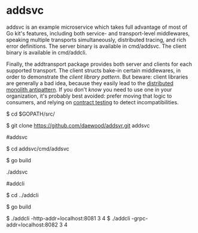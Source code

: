 # addsvc

addsvc is an example microservice which takes full advantage of most of Go
kit's features, including both service- and transport-level middlewares,
speaking multiple transports simultaneously, distributed tracing, and rich
error definitions. The server binary is available in cmd/addsvc. The client
binary is available in cmd/addcli.

Finally, the addtransport package provides both server and clients for each
supported transport. The client structs bake-in certain middlewares, in order to
demonstrate the _client library pattern_. But beware: client libraries are
generally a bad idea, because they easily lead to the
 [distributed monolith antipattern](https://www.microservices.com/talks/dont-build-a-distributed-monolith/).
If you don't _know_ you need to use one in your organization, it's probably best
avoided: prefer moving that logic to consumers, and relying on 
 [contract testing](https://docs.pact.io/best_practices/contract_tests_not_functional_tests.html)
to detect incompatibilities.

$ cd $GOPATH/src/

$ git clone https://github.com/daewood/addsvr.git addsvc

#addsvc

$ cd addsvc/cmd/addsvc

$ go build

./addsvc

#addcli

$ cd ../addcli

$ go build

$ ./addcli -http-addr=localhost:8081 3 4
$ ./addcli -grpc-addr=localhost:8082 3 4
